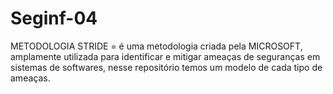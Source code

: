 # Seginf-04
METODOLOGIA STRIDE = é uma metodologia criada pela MICROSOFT, amplamente utilizada para identificar e mitigar ameaças de seguranças em sistemas de softwares, nesse repositório temos um modelo de cada tipo de ameaças.
